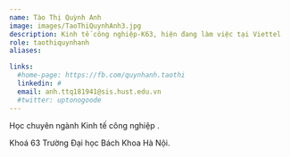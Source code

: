 ```yaml
---
name: Tào Thị Quỳnh Anh
image: images/TaoThiQuynhAnh3.jpg
description: Kinh tế công nghiệp-K63, hiện đang làm việc tại Viettel
role: taothiquynhanh
aliases:

links:
  #home-page: https://fb.com/quynhanh.taothi
  linkedin: #
  email: anh.ttq181941@sis.hust.edu.vn
  #twitter: uptonogoode
---
```


Học chuyên ngành Kinh tế công nghiệp .

Khoá 63 Trường Đại học Bách Khoa Hà Nội.
